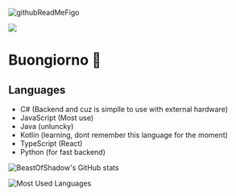 ![githubReadMeFigo](https://github.com/user-attachments/assets/803fda4f-d941-4f07-aa1a-d6a7e5943cf3)

![](https://api.visitorbadge.io/api/VisitorHit?user=BeastOfShadow&repo=github-visitors-badge&countColor=%237B1E7A)
# Buongiorno 🤌


<!--- 🌱 I’m currently learning AI to make a happy future.-->
<!-- - 📫 How to reach me: <a href="mailto:simone.negro.2002@gmail.com" target="_blank">simone.negro.2002@gmail.com</a>-->

## Languages

- C# (Backend and cuz is simplle to use with external hardware)
- JavaScript (Most use)
- Java (unluncky)
- Kotlin (learning, dont remember this language for the moment)
- TypeScript (React)
- Python (for fast backend)

![BeastOfShadow's GitHub stats](https://github-readme-stats.vercel.app/api?username=da4do0&show_icons=true&theme=radical)

![Most Used Languages](https://github-readme-stats.vercel.app/api/top-langs/?username=da4do0&layout=compact&theme=radical)
<!--
**SimoneNegro/SimoneNegro** is a ✨ _special_ ✨ repository because its `README.md` (this file) appears on your GitHub profile.

Here are some ideas to get you started:

- 🔭 I’m currently working on ...
- 🌱 I’m currently learning ...
- 👯 I’m looking to collaborate on ...
- 🤔 I’m looking for help with ...
- 💬 Ask me about ...
- 📫 How to reach me: ...
- 😄 Pronouns: ...
- ⚡ Fun fact: ...
-->
